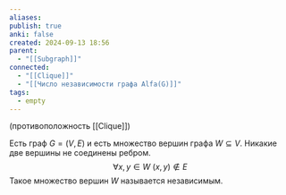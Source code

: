 ```yaml
---
aliases: 
publish: true
anki: false
created: 2024-09-13 18:56
parent:
  - "[[Subgraph]]"
connected:
  - "[[Clique]]"
  - "[[Число независимости графа Alfa(G)]]"
tags:
  - empty
---
```


(противоположность [[Clique]])

Есть граф $G=(V,E)$ и есть множество вершин графа $W\subseteq V$. Никакие две вершины не соединены ребром. 
$$\forall x,y \in W \ (x,y) \notin E$$
Такое множество вершин $W$ называется независимым.

